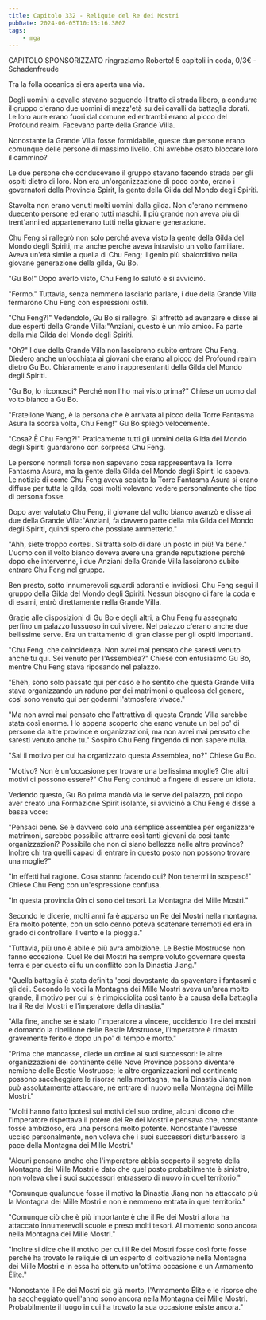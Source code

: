 ```yaml
---
title: Capitolo 332 - Reliquie del Re dei Mostri
pubDate: 2024-06-05T10:13:16.380Z
tags:
    - mga
---
```

                
CAPITOLO SPONSORIZZATO ringraziamo Roberto!
5 capitoli in coda, 0/3€
-Schadenfreude


Tra la folla oceanica si era aperta una via.


Degli uomini a cavallo stavano seguendo il tratto di strada libero, a condurre il gruppo c'erano due uomini di mezz'età su dei cavalli da battaglia dorati. Le loro aure erano fuori dal comune ed entrambi erano al picco del Profound realm. Facevano parte della Grande Villa.


Nonostante la Grande Villa fosse formidabile, queste due persone erano comunque delle persone di massimo livello. Chi avrebbe osato bloccare loro il cammino?


Le due persone che conducevano il gruppo stavano facendo strada per gli ospiti dietro di loro. Non era un'organizzazione di poco conto, erano i governatori della Provincia Spirit, la gente della Gilda del Mondo degli Spiriti.


Stavolta non erano venuti molti uomini dalla gilda. Non c'erano nemmeno duecento persone ed erano tutti maschi. Il più grande non aveva più di trent'anni ed appartenevano tutti nella giovane generazione.


Chu Feng si rallegrò non solo perché aveva visto la gente della Gilda del Mondo degli Spiriti, ma anche perché aveva intravisto un volto familiare. Aveva un'età simile a quella di Chu Feng; il genio più sbalorditivo nella giovane generazione della gilda, Gu Bo.


"Gu Bo!" Dopo averlo visto, Chu Feng lo salutò e si avvicinò.


"Fermo." Tuttavia, senza nemmeno lasciarlo parlare, i due della Grande Villa fermarono Chu Feng con espressioni ostili.


"Chu Feng?!" Vedendolo, Gu Bo si rallegrò. Si affrettò ad avanzare e disse ai due esperti della Grande Villa:"Anziani, questo è un mio amico. Fa parte della mia Gilda del Mondo degli Spiriti.


"Oh?" I due della Grande Villa non lasciarono subito entrare Chu Feng. Diedero anche un'occhiata ai giovani che erano al picco del Profound realm dietro Gu Bo. Chiaramente erano i rappresentanti della Gilda del Mondo degli Spiriti.


"Gu Bo, lo riconosci? Perché non l'ho mai visto prima?" Chiese un uomo dal volto bianco a Gu Bo.


"Fratellone Wang, è la persona che è arrivata al picco della Torre Fantasma Asura la scorsa volta, Chu Feng!" Gu Bo spiegò velocemente.


"Cosa? È Chu Feng?!" Praticamente tutti gli uomini della Gilda del Mondo degli Spiriti guardarono con sorpresa Chu Feng.


Le persone normali forse non sapevano cosa rappresentava la Torre Fantasma Asura, ma la gente della Gilda del Mondo degli Spiriti lo sapeva. Le notizie di come Chu Feng aveva scalato la Torre Fantasma Asura si erano diffuse per tutta la gilda, così molti volevano vedere personalmente che tipo di persona fosse.


Dopo aver valutato Chu Feng, il giovane dal volto bianco avanzò e disse ai due della Grande Villa:"Anziani, fa davvero parte della mia Gilda del Mondo degli Spiriti, quindi spero che possiate ammetterlo."


"Ahh, siete troppo cortesi. Si tratta solo di dare un posto in più! Va bene." L'uomo con il volto bianco doveva avere una grande reputazione perché dopo che intervenne, i due Anziani della Grande Villa lasciarono subito entrare Chu Feng nel gruppo.


Ben presto, sotto innumerevoli sguardi adoranti e invidiosi. Chu Feng seguì il gruppo della Gilda del Mondo degli Spiriti. Nessun bisogno di fare la coda e di esami, entrò direttamente nella Grande Villa.


Grazie alle disposizioni di Gu Bo e degli altri, a Chu Feng fu assegnato perfino un palazzo lussuoso in cui vivere. Nel palazzo c'erano anche due bellissime serve. Era un trattamento di gran classe per gli ospiti importanti.


"Chu Feng, che coincidenza. Non avrei mai pensato che saresti venuto anche tu qui. Sei venuto per l'Assemblea?" Chiese con entusiasmo Gu Bo, mentre Chu Feng stava riposando nel palazzo.


"Eheh, sono solo passato qui per caso e ho sentito che questa Grande Villa stava organizzando un raduno per dei matrimoni o qualcosa del genere, così sono venuto qui per godermi l'atmosfera vivace."


"Ma non avrei mai pensato che l'attrattiva di questa Grande Villa sarebbe stata così enorme. Ho appena scoperto che erano venute un bel po' di persone da altre province e organizzazioni, ma non avrei mai pensato che saresti venuto anche tu." Sospirò Chu Feng fingendo di non sapere nulla.


"Sai il motivo per cui ha organizzato questa Assemblea, no?" Chiese Gu Bo.


"Motivo? Non è un'occasione per trovare una bellissima moglie? Che altri motivi ci possono essere?" Chu Feng continuò a fingere di essere un idiota.


Vedendo questo, Gu Bo prima mandò via le serve del palazzo, poi dopo aver creato una Formazione Spirit isolante, si avvicinò a Chu Feng e disse a bassa voce:


"Pensaci bene. Se è davvero solo una semplice assemblea per organizzare matrimoni, sarebbe possibile attrarre così tanti giovani da così tante organizzazioni? Possibile che non ci siano bellezze nelle altre province? Inoltre chi tra quelli capaci di entrare in questo posto non possono trovare una moglie?"


"In effetti hai ragione. Cosa stanno facendo qui? Non tenermi in sospeso!" Chiese Chu Feng con un'espressione confusa.


"In questa provincia Qin ci sono dei tesori. La Montagna dei Mille Mostri."


Secondo le dicerie, molti anni fa è apparso un Re dei Mostri nella montagna. Era molto potente, con un solo cenno poteva scatenare terremoti ed era in grado di controllare il vento e la pioggia."


"Tuttavia, più uno è abile e più avrà ambizione. Le Bestie Mostruose non fanno eccezione. Quel Re dei Mostri ha sempre voluto governare questa terra e per questo ci fu un conflitto con la Dinastia Jiang."


"Quella battaglia è stata definita 'così devastante da spaventare i fantasmi e gli dei'. Secondo le voci la Montagna dei Mille Mostri aveva un'area molto grande, il motivo per cui si è rimpicciolita così tanto è a causa della battaglia tra il Re dei Mostri e l'imperatore della dinastia."


"Alla fine, anche se è stato l'imperatore a vincere, uccidendo il re dei mostri e domando la ribellione delle Bestie Mostruose, l'imperatore è rimasto gravemente ferito e dopo un po' di tempo è morto."


"Prima che mancasse, diede un ordine ai suoi successori: le altre organizzazioni del continente delle Nove Province possono diventare nemiche delle Bestie Mostruose; le altre organizzazioni nel continente possono saccheggiare le risorse nella montagna, ma la Dinastia Jiang non può assolutamente attaccare, né entrare di nuovo nella Montagna dei Mille Mostri."


"Molti hanno fatto ipotesi sui motivi del suo ordine, alcuni dicono che l'imperatore rispettava il potere del Re dei Mostri e pensava che, nonostante fosse ambizioso, era una persona molto potente. Nonostante l'avesse ucciso personalmente, non voleva che i suoi successori disturbassero la pace della Montagna dei Mille Mostri."


"Alcuni pensano anche che l'imperatore abbia scoperto il segreto della Montagna dei Mille Mostri e dato che quel posto probabilmente è sinistro, non voleva che i suoi successori entrassero di nuovo in quel territorio."


"Comunque qualunque fosse il motivo la Dinastia Jiang non ha attaccato più la Montagna dei Mille Mostri e non è nemmeno entrata in quel territorio."


"Comunque ciò che è più importante è che il Re dei Mostri allora ha attaccato innumerevoli scuole e preso molti tesori. Al momento sono ancora nella Montagna dei Mille Mostri."


"Inoltre si dice che il motivo per cui il Re dei Mostri fosse così forte fosse perché ha trovato le reliquie di un esperto di coltivazione nella Montagna dei Mille Mostri e in essa ha ottenuto un'ottima occasione e un Armamento Élite."


"Nonostante il Re dei Mostri sia già morto, l'Armamento Élite e le risorse che ha saccheggiato quell'anno sono ancora nella Montagna dei Mille Mostri. Probabilmente il luogo in cui ha trovato la sua occasione esiste ancora."







